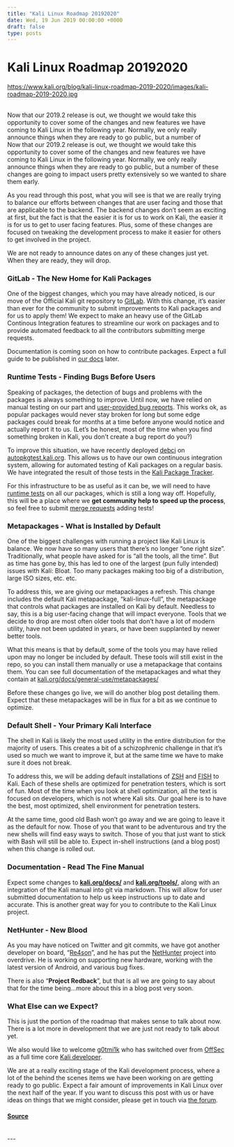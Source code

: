 ```yaml
---
title: "Kali Linux Roadmap 20192020"
date: Wed, 19 Jun 2019 00:00:00 +0000
draft: false
type: posts
---
```

# Kali Linux Roadmap 20192020
https://www.kali.org/blog/kali-linux-roadmap-2019-2020/images/kali-roadmap-2019-2020.jpg
<br/>

<br/>
Now that our 2019.2 release is out, we thought we would take this opportunity to cover some of the changes and new features we have coming to Kali Linux in the following year. Normally, we only really announce things when they are ready to go public, but a number of
<br/>
Now that our 2019.2 release is out, we thought we would take this opportunity to cover some of the changes and new features we have coming to Kali Linux in the following year. Normally, we only really announce things when they are ready to go public, but a number of these changes are going to impact users pretty extensively so we wanted to share them early.

As you read through this post, what you will see is that we are really trying to balance our efforts between changes that are user facing and those that are applicable to the backend. The backend changes don’t seem as exciting at first, but the fact is that the easier it is for us to work on Kali, the easier it is for us to get to user facing features. Plus, some of these changes are focused on tweaking the development process to make it easier for others to get involved in the project.

We are not ready to announce dates on any of these changes just yet. When they are ready, they will drop.

### GitLab - The New Home for Kali Packages

One of the biggest changes, which you may have already noticed, is our move of the Official Kali git repository to [GitLab](https://gitlab.com/kalilinux). With this change, it’s easier than ever for the community to submit improvements to Kali packages and for us to apply them! We expect to make an heavy use of the GitLab Continous Integration features to streamline our work on packages and to provide automated feedback to all the contributors submitting merge requests.

Documentation is coming soon on how to contribute packages. Expect a full guide to be published in [our docs](https://www.kali.org/docs/) later.

### Runtime Tests - Finding Bugs Before Users

Speaking of packages, the detection of bugs and problems with the packages is always something to improve. Until now, we have relied on manual testing on our part and [user-provided bug reports](https://bugs.kali.org/). This works ok, as popular packages would never stay broken for long but some edge packages could break for months at a time before anyone would notice and actually report it to us. (Let’s be honest, most of the time when you find something broken in Kali, you don’t create a bug report do you?)

To improve this situation, we have recently deployed [debci](https://salsa.debian.org/ci-team/debci) on [autopkgtest.kali.org](https://autopkgtest.kali.org/). This allows us to have our own continuous integration system, allowing for automated testing of Kali packages on a regular basis. We have integrated the result of those tests in the [Kali Package Tracker](https://pkg.kali.org/teams/kali-developers/).

For this infrastructure to be as useful as it can be, we will need to have [runtime tests](https://salsa.debian.org/ci-team/autopkgtest/raw/master/doc/README.package-tests.rst) on all our packages, which is still a long way off. Hopefully, this will be a place where we **get community help to speed up the process**, so feel free to submit [merge requests](https://gitlab.com/kalilinux/packages) adding tests!

### Metapackages - What is Installed by Default

One of the biggest challenges with running a project like Kali Linux is balance. We now have so many users that there’s no longer “one right size”. Traditionally, what people have asked for is “all the tools, all the time”. But as time has gone by, this has led to one of the largest (pun fully intended) issues with Kali: Bloat. Too many packages making too big of a distribution, large ISO sizes, etc. etc.

To address this, we are giving our metapackages a refresh. This change includes the default Kali metapackage, “kali-linux-full”, the metapackage that controls what packages are installed on Kali by default. Needless to say, this is a big user-facing change that will impact everyone. Tools that we decide to drop are most often older tools that don’t have a lot of modern utility, have not been updated in years, or have been supplanted by newer better tools.

What this means is that by default, some of the tools you may have relied upon may no longer be included by default. These tools will still exist in the repo, so you can install them manually or use a metapackage that contains them. You can see full documentation of the metapackages and what they contain at [kali.org/docs/general-use/metapackages/](https://www.kali.org/docs/general-use/metapackages/)

Before these changes go live, we will do another blog post detailing them. Expect that these metapackages will be in flux for a bit as we continue to optimize.

### Default Shell - Your Primary Kali Interface

The shell in Kali is likely the most used utility in the entire distribution for the majority of users. This creates a bit of a schizophrenic challenge in that it’s used so much we want to improve it, but at the same time we have to make sure it does not break.

To address this, we will be adding default installations of [ZSH](https://en.wikipedia.org/wiki/Z_shell) and [FISH](https://en.wikipedia.org/wiki/Friendly_interactive_shell) to Kali. Each of these shells are optimized for penetration testers, which is sort of fun. Most of the time when you look at shell optimization, all the text is focused on developers, which is not where Kali sits. Our goal here is to have the best, most optimized, shell environment for penetration testers.

At the same time, good old Bash won’t go away and we are going to leave it as the default for now. Those of you that want to be adventurous and try the new shells will find easy ways to switch. Those of you that just want to stick with Bash will still be able to. Expect in-shell instructions (and a blog post) when this change is rolled out.

### Documentation - Read The Fine Manual

Expect some changes to [**kali.org/docs/**](https://www.kali.org/docs/) and [**kali.org/tools/**](https://www.kali.org/tools/), along with an integration of the Kali manual into git via markdown. This will allow for user submitted documentation to help us keep instructions up to date and accurate. This is another great way for you to contribute to the Kali Linux project.

### NetHunter - New Blood

As you may have noticed on Twitter and git commits, we have got another developer on board, “[Re4son](https://gitlab.com/re4son)”, and he has put the [NetHunter](https://www.kali.org/get-kali/#kali-mobile) project into overdrive. He is working on supporting new hardware, working with the latest version of Android, and various bug fixes.

There is also “**Project Redback**”, but that is all we are going to say about that for the time being…more about this in a blog post very soon.

### What Else can we Expect?

This is just the portion of the roadmap that makes sense to talk about now. There is a lot more in development that we are just not ready to talk about yet.

We also would like to welcome [g0tmi1k](https://gitlab.com/g0tmi1k) who has switched over from [OffSec](https://www.offsec.com/) as a full time core [Kali developer](https://www.kali.org/about-us/).

We are at a really exciting stage of the Kali development process, where a lot of the behind the scenes items we have been working on are getting ready to go public. Expect a fair amount of improvements in Kali Linux over the next half of the year. If you want to discuss this post with us or have ideas on things that we might consider, please get in touch via [the forum](https://forums.kali.org/showthread.php?44470-Kali-Linux-Roadmap-\(2019-2020\)&p=86334#post86334).

#### [Source](https://www.kali.org/blog/kali-linux-roadmap-2019-2020/)

<br/>
---
